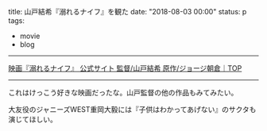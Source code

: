 title: 山戸結希『溺れるナイフ』を観た
date: "2018-08-03 00:00"
status: p
tags:
- movie
- blog
---

[映画『溺れるナイフ』 公式サイト 監督/山戸結希 原作/ジョージ朝倉｜TOP](http://gaga.ne.jp/oboreruknife/)

---

これはけっこう好きな映画だったな。山戸監督の他の作品もみてみたい。

大友役のジャニーズWEST重岡大毅には『子供はわかってあげない』のサクタも演じてほしい。
